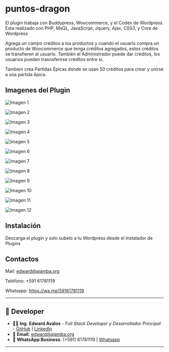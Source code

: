 # puntos-dragon
El plugin trabaja con Buddypress, Woocommerce, y el Codex de Wordpress. Esta realizado con PHP, MsQL, JavaScript, Jquery, Ajax, CSS3, y Core de Wordpress

Agrega un campo créditos a los productos y cuando el usuario compra un producto de Woocommerce que tenga créditos agregados, estos créditos se transfieren al usuario. También el Administrador puede dar créditos, los usuarios pueden trasnsferirse créditos entre si. 

Tambien crea Partidas Épicas donde se usan 50 créditos para crear y unirse a una partida épica.

## Imagenes del Plugin
![Imagen 1](https://github.com/kirusiya/puntos-dragon/raw/main/img-plugin/dragon-1.jpg)

![Imagen 2](https://github.com/kirusiya/puntos-dragon/raw/main/img-plugin/dragon-2.jpg)

![Imagen 3](https://github.com/kirusiya/puntos-dragon/raw/main/img-plugin/dragon-3.jpg)

![Imagen 4](https://github.com/kirusiya/puntos-dragon/raw/main/img-plugin/dragon-4.jpg)

![Imagen 5](https://github.com/kirusiya/puntos-dragon/raw/main/img-plugin/dragon-5.jpg)

![Imagen 6](https://github.com/kirusiya/puntos-dragon/raw/main/img-plugin/dragon-6.jpg)

![Imagen 7](https://github.com/kirusiya/puntos-dragon/raw/main/img-plugin/dragon-7.jpg)

![Imagen 8](https://github.com/kirusiya/puntos-dragon/raw/main/img-plugin/dragon-8.jpg)

![Imagen 9](https://github.com/kirusiya/puntos-dragon/raw/main/img-plugin/dragon-9.jpg)

![Imagen 10](https://github.com/kirusiya/puntos-dragon/raw/main/img-plugin/dragon-10.jpg)

![Imagen 11](https://github.com/kirusiya/puntos-dragon/raw/main/img-plugin/dragon-11.jpg)

![Imagen 12](https://github.com/kirusiya/puntos-dragon/raw/main/img-plugin/dragon-12.jpg)


## Instalación

Descarga el plugin y solo subelo a tu Wordpress desde el instalador de Plugins

## Contactos

Mail: edward@ajamba.org

Teléfono: +591 61781119

Whatsapp: https://wa.me/59161781119

---

## 🔣 Developer   

- 👨‍💻 **Ing. Edward Avalos** - *Full Stack Developer y Desarrollador Principal* - [GitHub](https://github.com/kirusiya/) | [LinkedIn](https://www.linkedin.com/in/edward-avalos-severiche/)
- 📧 **Email**: edward@ajamba.org
- 📱 **WhatsApp Business**: (+591) 61781119 | [Whatsapp](https://wa.me/59161781119)

---

